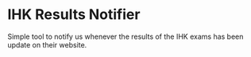 # IHK Results Notifier

Simple tool to notify us whenever the results of the IHK exams has been update on their website.